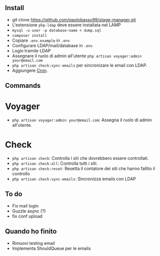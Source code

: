 ## Install

* git clone https://github.com/paolobasso99/stage-manager.git
* L'estensione ```php-ldap``` deve essere installata nel LAMP
* ```mysql -u user -p database-name < dump.sql```
* ```composer install```
* Copiare ```.env.example``` in ```.env```
* Configurare LDAP/mail/database in ```.env```
* Login tramite LDAP
* Assegnare il ruolo di admin all'utente ```php artisan voyager:admin your@email.com```
* ```php artisan check:sync-emails``` per sincronizare le email con LDAP.
* Aggiungere [Cron](https://laravel.com/docs/5.4/scheduling).


## Commands

# Voyager
* ```php artisan voyager:admin your@email.com```: Assegna il ruolo di admin all'utente.

# Check
* ```php artisan check```: Controlla i siti che dovrebbero essere controllati.
* ```php artisan check:all```: Controlla tutti i siti.
* ```php artisan check:reset```: Resetta il contatore dei siti che hanno fallito il controllo
* ```php artisan check:sync-emails```: Sincronizza emails con LDAP


## To do

* Fix mail login
* Guzzle async (?)
* fix conf upload


## Quando ho finito

* Rimuovi testing email
* Implementa ShouldQueue per le emails

